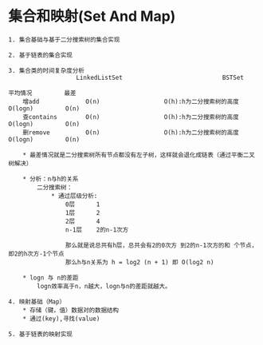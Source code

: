 # 集合和映射(Set And Map)
    1. 集合基础与基于二分搜索树的集合实现
    
    2. 基于链表的集合实现

    3. 集合类的时间复杂度分析
                       LinkedListSet                            BSTSet                       
                                                                            平均情况         最差
        增add             O(n)                  O(h):h为二分搜索树的高度      O(logn)         O(n)
        查contains        O(n)                  O(h):h为二分搜索树的高度      O(logn)         O(n)
        删remove          O(n)                  O(h):h为二分搜索树的高度      O(logn)         O(n)

        * 最差情况就是二分搜索树所有节点都没有左子树，这样就会退化成链表（通过平衡二叉树解决）

        * 分析：n与h的关系
            二分搜索树：
                * 通过层级分析:
                    0层      1
                    1层      2
                    2层      4
                    n-1层    2的n-1次方

                    那么就是说总共有h层，总共会有2的0次方 到2的n-1次方的和 个节点，即2的h次方-1个节点
                    那么h与n关系为 h = log2 (n + 1) 即 O(log2 n)

        * logn 与 n的差距
            logn效率高于n，n越大，logn与n的差距就越大。

    4. 映射基础（Map）
        * 存储（键，值）数据对的数据结构
        * 通过(key),寻找(value)
    
    5. 基于链表的映射实现
    




        
